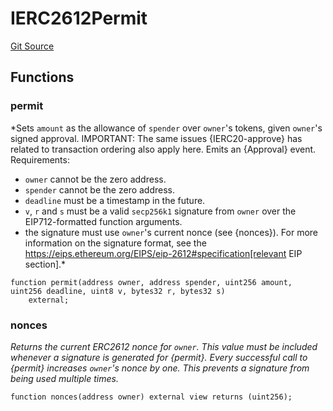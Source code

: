 # IERC2612Permit
[Git Source](https://github.com/KlimaDAO/klimadao-solidity/blob/704b462e69030cb9a43680057bee91d745d579ba/src/protocol/tokens/regular/sKlimaToken.sol)


## Functions
### permit

*Sets `amount` as the allowance of `spender` over `owner`'s tokens,
given `owner`'s signed approval.
IMPORTANT: The same issues {IERC20-approve} has related to transaction
ordering also apply here.
Emits an {Approval} event.
Requirements:
- `owner` cannot be the zero address.
- `spender` cannot be the zero address.
- `deadline` must be a timestamp in the future.
- `v`, `r` and `s` must be a valid `secp256k1` signature from `owner`
over the EIP712-formatted function arguments.
- the signature must use ``owner``'s current nonce (see {nonces}).
For more information on the signature format, see the
https://eips.ethereum.org/EIPS/eip-2612#specification[relevant EIP
section].*


```solidity
function permit(address owner, address spender, uint256 amount, uint256 deadline, uint8 v, bytes32 r, bytes32 s)
    external;
```

### nonces

*Returns the current ERC2612 nonce for `owner`. This value must be
included whenever a signature is generated for {permit}.
Every successful call to {permit} increases ``owner``'s nonce by one. This
prevents a signature from being used multiple times.*


```solidity
function nonces(address owner) external view returns (uint256);
```

